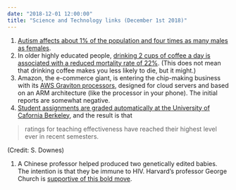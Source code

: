 ```yaml
---
date: "2018-12-01 12:00:00"
title: "Science and Technology links (December 1st 2018)"
---
```




1. [Autism affects about 1% of the population and four times as many males as females](http://www.pnas.org/content/115/48/12089).
1. In older highly educated people, [drinking 2 cups of coffee a day is associated with a reduced mortality rate of 22%](https://academic.oup.com/ajcn/article-abstract/108/5/1113/5201546). (This does not mean that drinking coffee makes you less likely to die, but it might.)
1. Amazon, the e-commerce giant, is entering the chip-making business with its [AWS Graviton processors](https://aws.amazon.com/blogs/aws/new-ec2-instances-a1-powered-by-arm-based-aws-graviton-processors/), designed for cloud servers and based on an ARM architecture (like the processor in your phone). The initial reports are somewhat negative.
1. [Student assignments are graded automatically at the University of Cafornia Berkeley](https://www.insidehighered.com/news/2018/11/30/autograder-issues-upset-students-berkeley), and the result is that<br/>

> ratings for teaching effectiveness have reached their highest level ever in recent semesters.


(Credit: S. Downes)
1. A Chinese professor helped produced two genetically edited babies. The intention is that they be immune to HIV. Harvard&rsquo;s professor George Church is [supportive of this bold move](https://www.sciencemag.org/news/2018/11/i-feel-obligation-be-balanced-noted-biologist-comes-defense-gene-editing-babies).


